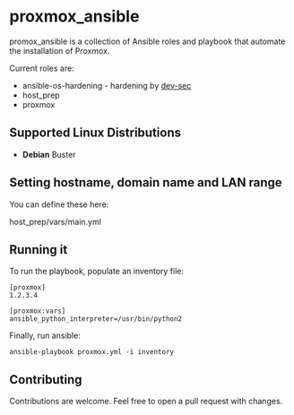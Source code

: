 # proxmox_ansible

promox_ansible is a collection of Ansible roles and playbook that automate the installation of Proxmox.

Current roles are:

- ansible-os-hardening - hardening by [dev-sec](https://github.com/dev-sec/ansible-os-hardening)
- host_prep
- proxmox


## Supported Linux Distributions

 - **Debian** Buster

## Setting hostname, domain name and LAN range

You can define these here: 

host_prep/vars/main.yml


## Running it

To run the playbook, populate an inventory file:

```ShellSession
[proxmox]
1.2.3.4

[proxmox:vars]
ansible_python_interpreter=/usr/bin/python2
```

Finally, run ansible:

```ShellSession
ansible-playbook proxmox.yml -i inventory
```

## Contributing

Contributions are welcome. Feel free to open a pull request with changes.
